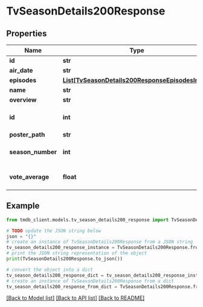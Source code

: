 # TvSeasonDetails200Response


## Properties

Name | Type | Description | Notes
------------ | ------------- | ------------- | -------------
**id** | **str** |  | [optional] 
**air_date** | **str** |  | [optional] 
**episodes** | [**List[TvSeasonDetails200ResponseEpisodesInner]**](TvSeasonDetails200ResponseEpisodesInner.md) |  | [optional] 
**name** | **str** |  | [optional] 
**overview** | **str** |  | [optional] 
**id** | **int** |  | [optional] [default to 0]
**poster_path** | **str** |  | [optional] 
**season_number** | **int** |  | [optional] [default to 0]
**vote_average** | **float** |  | [optional] [default to 0]

## Example

```python
from tmdb_client.models.tv_season_details200_response import TvSeasonDetails200Response

# TODO update the JSON string below
json = "{}"
# create an instance of TvSeasonDetails200Response from a JSON string
tv_season_details200_response_instance = TvSeasonDetails200Response.from_json(json)
# print the JSON string representation of the object
print(TvSeasonDetails200Response.to_json())

# convert the object into a dict
tv_season_details200_response_dict = tv_season_details200_response_instance.to_dict()
# create an instance of TvSeasonDetails200Response from a dict
tv_season_details200_response_from_dict = TvSeasonDetails200Response.from_dict(tv_season_details200_response_dict)
```
[[Back to Model list]](../README.md#documentation-for-models) [[Back to API list]](../README.md#documentation-for-api-endpoints) [[Back to README]](../README.md)


